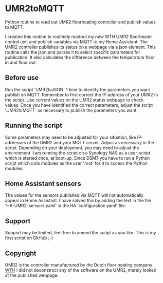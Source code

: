 # UMR2toMQTT
Python routine to read out UMR2 floorheating controller and publish values to MQTT.

I created this routine to routinely readout my new WTH UMR2 floorheater control unit and publish variables via MQTT to my Home Assistant. The UMR2 controller publishes its status on a webpage via a json element. This routine calls the json and parses it to select specific parameters for publication. It also calculates the difference between the temperature floor in and floor out.

## Before use
Run the script 'UMR2toJSON' 1 time to identify the parameters you want publish on MQTT. Remember to first correct the IP-address of your UMR2 in the script. Use current values on the UMR2 status webpage to check values.
Once you have identified the correct parameters, adjust the script 'UMR2toMQTT' as necessary to publish the parameters you want.

## Running the script
Some parameters may need to be adjusted for your situation, like IP-addresses of the UMR2 and your MQTT server. Adjust as necessary in the script.
Depending on your deployment, you may need to adjust the environment. I am running the script on a Synology NAS as a user-script which is started once, at boot-up. Since DSM7 you have to run a Python script which calls modules as the user 'root' for it to access the Python modules.

## Home Assistant sensors
The values for the sensors published via MQTT will not automatically appear in Home Assistant. I have solved this by adding the text in the file 'HA-UMR2-sensors.yaml' in the HA 'configuration.yaml' file.

## Support
Support may be limited, feel free to amend the script as you like. This is my first script on GitHub ;-)

## Copyright
UMR2 is the controller manufactured by the Dutch floor heating company [WTH](https://www.wth.nl/) 
I did not deconstruct any of the software on the UMR2, merely looked at the published webpage.
